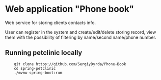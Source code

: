 
Web application "Phone book"
=======================================

Web service for storing clients contacts info.

User can register in the system and create/edit/delete storing record,
view them with the possibility of filtering by name/second name/phone number.

## Running petclinic locally
```
	git clone https://github.com/SergiyDyrda/Phone-Book
	cd spring-petclinic
	./mvnw spring-boot:run
```
